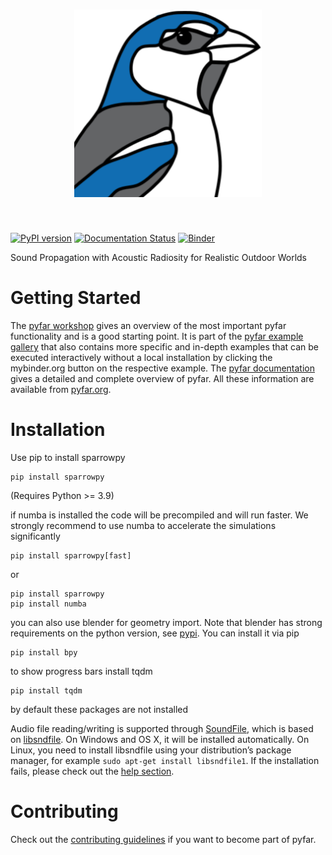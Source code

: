 <h1 align="center">
<img src="https://github.com/sparrow-acoustics/sparrowpy/raw/main/docs/_static/logo.png" width="300">
</h1><br>


[![PyPI version](https://badge.fury.io/py/sparrowpy.svg)](https://badge.fury.io/py/sparrowpy)
[![Documentation Status](https://readthedocs.org/projects/sparrowpy/badge/?version=latest)](https://sparrowpy.readthedocs.io/en/latest/?badge=latest)
[![Binder](https://mybinder.org/badge_logo.svg)](https://mybinder.org/v2/gh/pyfar/gallery/main?labpath=docs/gallery/interactive/pyfar_introduction.ipynb)

Sound Propagation with Acoustic Radiosity for Realistic Outdoor Worlds

Getting Started
===============

The [pyfar workshop](https://mybinder.org/v2/gh/pyfar/gallery/main?labpath=docs/gallery/interactive/pyfar_introduction.ipynb)
gives an overview of the most important pyfar functionality and is a good
starting point. It is part of the [pyfar example gallery](https://pyfar-gallery.readthedocs.io/en/latest/examples_gallery.html)
that also contains more specific and in-depth
examples that can be executed interactively without a local installation by
clicking the mybinder.org button on the respective example. The
[pyfar documentation](https://pyfar.readthedocs.io) gives a detailed and complete overview of pyfar. All
these information are available from [pyfar.org](https://pyfar.org).

Installation
============

Use pip to install sparrowpy

    pip install sparrowpy

(Requires Python >= 3.9)

if numba is installed the code will be precompiled and will run faster. We strongly recommend to use numba to accelerate the simulations significantly

    pip install sparrowpy[fast]

or

    pip install sparrowpy
    pip install numba

you can also use blender for geometry import. Note that blender has strong requirements on the python version, see [pypi](https://pypi.org/project/bpy/). You can install it via pip

    pip install bpy

to show progress bars install tqdm

    pip install tqdm

by default these packages are not installed

Audio file reading/writing is supported through [SoundFile](https://python-soundfile.readthedocs.io), which is based on
[libsndfile](http://www.mega-nerd.com/libsndfile/). On Windows and OS X, it will be installed automatically.
On Linux, you need to install libsndfile using your distribution’s package manager, for example ``sudo apt-get install libsndfile1``.
If the installation fails, please check out the [help section](https://pyfar-gallery.readthedocs.io/en/latest/help).

Contributing
============

Check out the [contributing guidelines](https://pyfar.readthedocs.io/en/stable/contributing.html) if you want to become part of pyfar.
